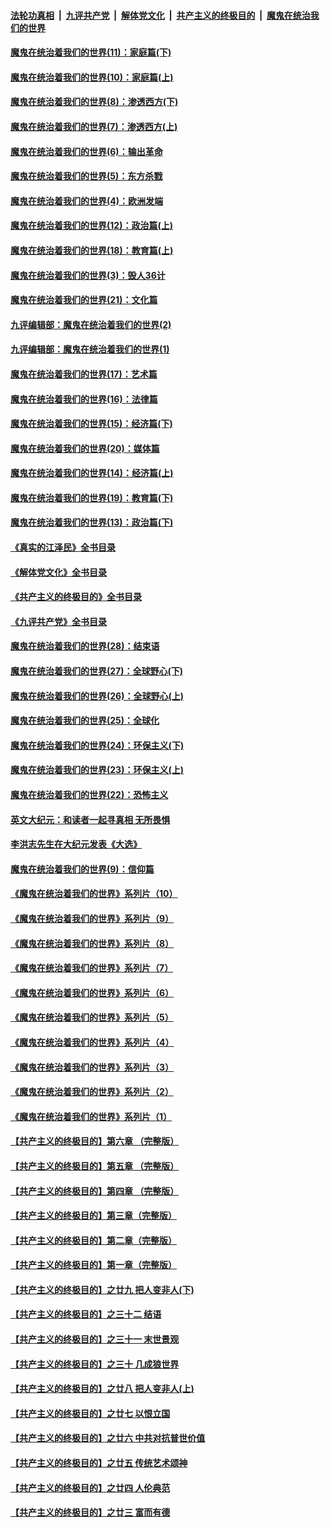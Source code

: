 ####  [法轮功真相](../../../../basic/blob/master/README.md?t=12051431) &nbsp;|&nbsp; [九评共产党](../../../../9ping.md/blob/master/README.md?t=12051431) &nbsp;|&nbsp; [解体党文化](../../../../jtdwh.md/blob/master/README.md?t=12051431)  &nbsp;|&nbsp; [共产主义的终极目的](../../../../gczydzjmd.md/blob/master/README.md?t=12051431) &nbsp;|&nbsp; [魔鬼在统治我们的世界](../../../../mgztzwmdsj.md/blob/master/README.md?t=12051431) 

#### [魔鬼在统治着我们的世界(11)：家庭篇(下)](../pages/nsc422/n10440961.md?t=12051431) 

#### [魔鬼在统治着我们的世界(10)：家庭篇(上)](../pages/nsc422/n10435448.md?t=12051431) 

#### [魔鬼在统治着我们的世界(8)：渗透西方(下)](../pages/nsc422/n10429603.md?t=12051431) 

#### [魔鬼在统治着我们的世界(7)：渗透西方(上)](../pages/nsc422/n10426013.md?t=12051431) 

#### [魔鬼在统治着我们的世界(6)：输出革命](../pages/nsc422/n10421536.md?t=12051431) 

#### [魔鬼在统治着我们的世界(5)：东方杀戮](../pages/nsc422/n10417707.md?t=12051431) 

#### [魔鬼在统治着我们的世界(4)：欧洲发端](../pages/nsc422/n10414890.md?t=12051431) 

#### [魔鬼在统治着我们的世界(12)：政治篇(上)](../pages/nsc422/n10444576.md?t=12051431) 

#### [魔鬼在统治着我们的世界(18)：教育篇(上)](../pages/nsc422/n10526970.md?t=12051431) 

#### [魔鬼在统治着我们的世界(3)：毁人36计](../pages/nsc422/n10411583.md?t=12051431) 

#### [魔鬼在统治着我们的世界(21)：文化篇](../pages/nsc422/n10597706.md?t=12051431) 

#### [九评编辑部：魔鬼在统治着我们的世界(2)](../pages/nsc422/n10410036.md?t=12051431) 

#### [九评编辑部：魔鬼在统治着我们的世界(1)](../pages/nsc422/n10406825.md?t=12051431) 

#### [魔鬼在统治着我们的世界(17)：艺术篇](../pages/nsc422/n10499093.md?t=12051431) 

#### [魔鬼在统治着我们的世界(16)：法律篇](../pages/nsc422/n10485969.md?t=12051431) 

#### [魔鬼在统治着我们的世界(15)：经济篇(下)](../pages/nsc422/n10469975.md?t=12051431) 

#### [魔鬼在统治着我们的世界(20)：媒体篇](../pages/nsc422/n10586579.md?t=12051431) 

#### [魔鬼在统治着我们的世界(14)：经济篇(上)](../pages/nsc422/n10457370.md?t=12051431) 

#### [魔鬼在统治着我们的世界(19)：教育篇(下)](../pages/nsc422/n10564808.md?t=12051431) 

#### [魔鬼在统治着我们的世界(13)：政治篇(下)](../pages/nsc422/n10448270.md?t=12051431) 

#### [《真实的江泽民》全书目录](../pages/nsc422/n13721399.md?t=12051431) 

#### [《解体党文化》全书目录](../pages/nsc422/n13721157.md?t=12051431) 

#### [《共产主义的终极目的》全书目录](../pages/nsc422/n13721048.md?t=12051431) 

#### [《九评共产党》全书目录](../pages/nsc422/n13708085.md?t=12051431) 

#### [魔鬼在统治着我们的世界(28)：结束语](../pages/nsc422/n10936246.md?t=12051431) 

#### [魔鬼在统治着我们的世界(27)：全球野心(下)](../pages/nsc422/n10928319.md?t=12051431) 

#### [魔鬼在统治着我们的世界(26)：全球野心(上)](../pages/nsc422/n10900318.md?t=12051431) 

#### [魔鬼在统治着我们的世界(25)：全球化](../pages/nsc422/n10788205.md?t=12051431) 

#### [魔鬼在统治着我们的世界(24)：环保主义(下)](../pages/nsc422/n10695307.md?t=12051431) 

#### [魔鬼在统治着我们的世界(23)：环保主义(上)](../pages/nsc422/n10688613.md?t=12051431) 

#### [魔鬼在统治着我们的世界(22)：恐怖主义](../pages/nsc422/n10614727.md?t=12051431) 

#### [英文大纪元：和读者一起寻真相 无所畏惧](../pages/nsc422/n12542027.md?t=12051431) 

#### [李洪志先生在大纪元发表《大选》](../pages/nsc422/n12534746.md?t=12051431) 

#### [魔鬼在统治着我们的世界(9)：信仰篇](../pages/nsc422/n10432159.md?t=12051431) 

#### [《魔鬼在统治着我们的世界》系列片（10）](../pages/nsc422/n12292670.md?t=12051431) 

#### [《魔鬼在统治着我们的世界》系列片（9）](../pages/nsc422/n12290859.md?t=12051431) 

#### [《魔鬼在统治着我们的世界》系列片（8）](../pages/nsc422/n12287445.md?t=12051431) 

#### [《魔鬼在统治着我们的世界》系列片（7）](../pages/nsc422/n12283425.md?t=12051431) 

#### [《魔鬼在统治着我们的世界》系列片（6）](../pages/nsc422/n12282314.md?t=12051431) 

#### [《魔鬼在统治着我们的世界》系列片（5）](../pages/nsc422/n12281419.md?t=12051431) 

#### [《魔鬼在统治着我们的世界》系列片（4）](../pages/nsc422/n12274024.md?t=12051431) 

#### [《魔鬼在统治着我们的世界》系列片（3）](../pages/nsc422/n12271322.md?t=12051431) 

#### [《魔鬼在统治着我们的世界》系列片（2）](../pages/nsc422/n12269049.md?t=12051431) 

#### [《魔鬼在统治着我们的世界》系列片（1）](../pages/nsc422/n12267575.md?t=12051431) 

#### [【共产主义的终极目的】第六章 （完整版）](../pages/nsc422/n11428913.md?t=12051431) 

#### [【共产主义的终极目的】第五章 （完整版）](../pages/nsc422/n11428912.md?t=12051431) 

#### [【共产主义的终极目的】第四章 （完整版）](../pages/nsc422/n11428907.md?t=12051431) 

#### [【共产主义的终极目的】第三章（完整版）](../pages/nsc422/n11428848.md?t=12051431) 

#### [【共产主义的终极目的】第二章（完整版）](../pages/nsc422/n11428831.md?t=12051431) 

#### [【共产主义的终极目的】第一章（完整版）](../pages/nsc422/n11417651.md?t=12051431) 

#### [【共产主义的终极目的】之廿九 把人变非人(下)](../pages/nsc422/n11344140.md?t=12051431) 

#### [【共产主义的终极目的】之三十二 结语](../pages/nsc422/n11360535.md?t=12051431) 

#### [【共产主义的终极目的】之三十一 末世景观](../pages/nsc422/n11351129.md?t=12051431) 

#### [【共产主义的终极目的】之三十 几成狼世界](../pages/nsc422/n11348280.md?t=12051431) 

#### [【共产主义的终极目的】之廿八 把人变非人(上)](../pages/nsc422/n11340492.md?t=12051431) 

#### [【共产主义的终极目的】之廿七 以恨立国](../pages/nsc422/n11336944.md?t=12051431) 

#### [【共产主义的终极目的】之廿六 中共对抗普世价值](../pages/nsc422/n11324785.md?t=12051431) 

#### [【共产主义的终极目的】之廿五 传统艺术颂神](../pages/nsc422/n11296396.md?t=12051431) 

#### [【共产主义的终极目的】之廿四 人伦典范](../pages/nsc422/n11296397.md?t=12051431) 

#### [【共产主义的终极目的】之廿三 富而有德](../pages/nsc422/n11283598.md?t=12051431) 

